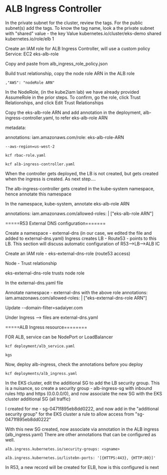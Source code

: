 ALB Ingress Controller
=======================

In the private subnet for the cluster, review the tags.  For the public subnet(s) add the tags.  To know the tag name, look a the private subnet with "shared" value - 
the key                                 Value 
kubernetes.io/cluster/eks-demo          shared
kubernetes.io/role/elb                  1



Create an IAM role for ALB Ingress Controller, will use a custom policy
Service: EC2
    eks-alb-role

Copy and paste from alb_ingress_role_policy.json

Build trust relationship, copy the node role ARN in the ALB role

    ,"AWS": "nodeRole ARN"

In the NodeRole, (in the kube2iam lab) we have already provided AssumeRole in the prior steps.  To confirm, go the role, click Trust Relationships, and click Edit Trust Relationships



Copy the eks-alb-role ARN and add annotation in the deployment, alb-ingress-controller.yaml, to refer eks-alb-role ARN 

metadata:

   annotations:
     iam.amazonaws.com/role: eks-alb-role-ARN

    --aws-region=us-west-2

    kcf rbac-role.yaml

    kcf alb-ingress-controller.yaml

When the controller gets deployed, the LB is not created, but gets created when the ingress is created. As next step....

The alb-ingress-controller gets created in the kube-system namespace, hence annotate this namespace

In the namespace, kube-system, annotate eks-alb-role ARN 

   annotations:
     iam.amazonaws.com/allowed-roles: |
       ["eks-alb-role ARN"]


=====R53 External DNS configuration=======

Create a namespace - external-dns (in our case, we edited the file and added to external-dns.yaml)
Ingress creates LB - Route53 - points to this LB.  This section will discuss automatic configuration of R53-->LB-->ALB IC

Create an IAM role - eks-external-dns-role (route53 access)

Node - Trust relationship

eks-external-dns-role trusts node role

In the external-dns.yaml file

Annotate namespace - external-dns with the above role
  annotations:
     iam.amazonaws.com/allowed-roles: |
       ["eks-external-dns-role ARN"]

Update --domain-filter=sadaiyer.com

Under Ingress --> files are 
    external-dns.yaml

=====ALB Ingress resource========

FOR ALB, service can be NodePort or LoadBalancer

    kcf deployment/alb_service.yaml

    kgs

Now, deploy alb-ingress, check the annotations before you deploy

    kcf deployments/alb_ingress.yaml

In the EKS cluster, edit the additional SG to add the LB security group.  This is a nuisance, so create a security group - alb-ingress-sg with inbound rules http and https (0.0.0.0/0), and now associate the new SG with the EKS cluster additional SG (all traffic)

I created for me - sg-0471f895eb8dd0222, and now add in the "additional security group" for the EKS cluster a rule to allow access from "sg-0471f895eb8dd0222"

With this new SG created, now associate via annotation in the ALB ingress (alb_ingress.yaml)  There are other annotations that can be configured as well.

    alb.ingress.kubernetes.io/security-groups: <sgname>

    alb.ingress.kubernetes.io/listebn-ports: '[{HTTPS:443}, {HTTP:80}]'

In R53, a new record will be created for ELB, how is this configured is next






